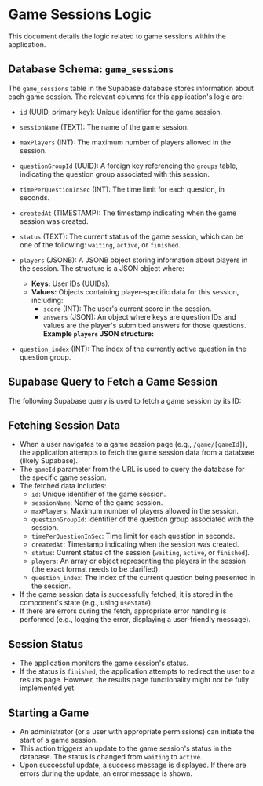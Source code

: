 # Game Sessions Logic



This document details the logic related to game sessions within the application.

## Database Schema: `game_sessions`

The `game_sessions` table in the Supabase database stores information about each game session. The relevant columns for this application's logic are:

-   `id` (UUID, primary key): Unique identifier for the game session.
-   `sessionName` (TEXT): The name of the game session.
-   `maxPlayers` (INT): The maximum number of players allowed in the session.
-   `questionGroupId` (UUID): A foreign key referencing the `groups` table, indicating the question group associated with this session.
-   `timePerQuestionInSec` (INT): The time limit for each question, in seconds.
-   `createdAt` (TIMESTAMP): The timestamp indicating when the game session was created.
-   `status` (TEXT): The current status of the game session, which can be one of the following: `waiting`, `active`, or `finished`.
-   `players` (JSONB): A JSONB object storing information about players in the session.
    The structure is a JSON object where:
    -   **Keys:** User IDs (UUIDs).
    -   **Values:** Objects containing player-specific data for this session, including:
        -   `score` (INT): The user's current score in the session.
        -   `answers` (JSON): An object where keys are question IDs and values are the player's submitted answers for those questions.
    **Example `players` JSON structure:**
    
-   `question_index` (INT): The index of the currently active question in the question group.

## Supabase Query to Fetch a Game Session



The following Supabase query is used to fetch a game session by its ID:


## Fetching Session Data

-   When a user navigates to a game session page (e.g., `/game/[gameId]`), the application attempts to fetch the game session data from a database (likely Supabase).
-   The `gameId` parameter from the URL is used to query the database for the specific game session.
-   The fetched data includes:
    -   `id`: Unique identifier of the game session.
    -   `sessionName`: Name of the game session.
    -   `maxPlayers`: Maximum number of players allowed in the session.
    -   `questionGroupId`: Identifier of the question group associated with the session.
    -   `timePerQuestionInSec`: Time limit for each question in seconds.
    -   `createdAt`: Timestamp indicating when the session was created.
    -   `status`: Current status of the session (`waiting`, `active`, or `finished`).
    -   `players`: An array or object representing the players in the session (the exact format needs to be clarified).
    -   `question_index`: The index of the current question being presented in the session.
-   If the game session data is successfully fetched, it is stored in the component's state (e.g., using `useState`).
-   If there are errors during the fetch, appropriate error handling is performed (e.g., logging the error, displaying a user-friendly message).

## Session Status

-   The application monitors the game session's status.
-   If the status is `finished`, the application attempts to redirect the user to a results page. However, the results page functionality might not be fully implemented yet.

## Starting a Game

-   An administrator (or a user with appropriate permissions) can initiate the start of a game session.
-   This action triggers an update to the game session's status in the database. The status is changed from `waiting` to `active`.
-   Upon successful update, a success message is displayed. If there are errors during the update, an error message is shown.